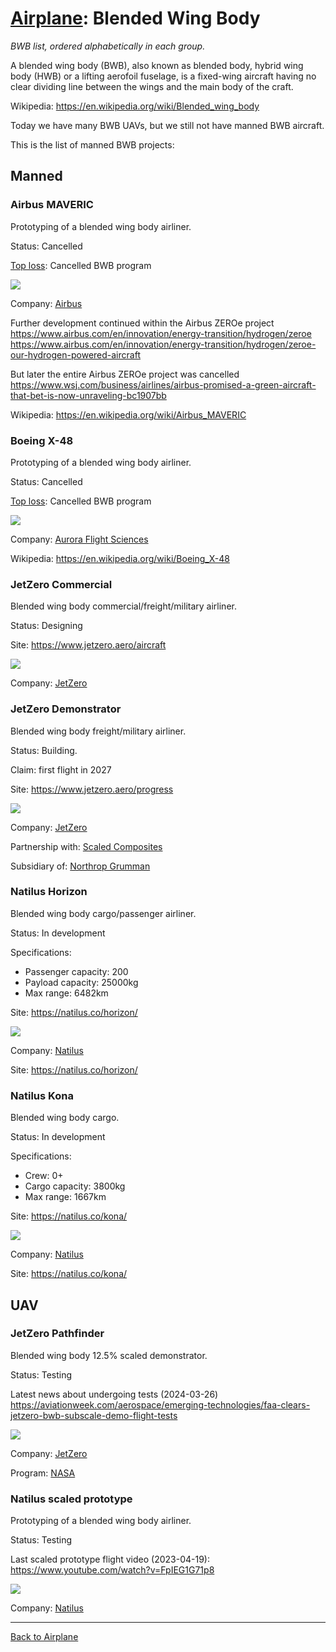 [Airplane](Airplane.md): Blended Wing Body
==========================================

_BWB list, ordered alphabetically in each group._

A blended wing body (BWB), also known as blended body, hybrid wing body (HWB) or a lifting aerofoil fuselage, is a fixed-wing aircraft having no clear dividing line between the wings and the main body of the craft.

Wikipedia: <https://en.wikipedia.org/wiki/Blended_wing_body>

Today we have many BWB UAVs, but we still not have manned BWB aircraft.

This is the list of manned BWB projects:

## Manned



### Airbus MAVERIC

Prototyping of a blended wing body airliner.

Status: Cancelled

[Top loss](readme.md#top-loss): Cancelled BWB program

![](https://www.airbus.com/sites/g/files/jlcbta136/files/styles/w1440h1080/public/2021-09/MAVERIC-3D-01.webp?itok=S7mh6vXH)

Company: [Airbus](Company.md#airbus)

Further development continued within the Airbus ZEROe project
<https://www.airbus.com/en/innovation/energy-transition/hydrogen/zeroe>
<https://www.airbus.com/en/innovation/energy-transition/hydrogen/zeroe-our-hydrogen-powered-aircraft>

But later the entire Airbus ZEROe project was cancelled
<https://www.wsj.com/business/airlines/airbus-promised-a-green-aircraft-that-bet-is-now-unraveling-bc1907bb>

Wikipedia: <https://en.wikipedia.org/wiki/Airbus_MAVERIC>




### Boeing X-48

Prototyping of a blended wing body airliner.

Status: Cancelled

[Top loss](readme.md#top-loss): Cancelled BWB program

![](https://upload.wikimedia.org/wikipedia/commons/thumb/d/d4/X-48B_from_above.jpg/2880px-X-48B_from_above.jpg)

Company: [Aurora Flight Sciences](Company.md#aurora-flight-sciences)

Wikipedia: <https://en.wikipedia.org/wiki/Boeing_X-48>



### JetZero Commercial

Blended wing body commercial/freight/military airliner.

Status: Designing

Site: <https://www.jetzero.aero/aircraft>

![](https://www.jetzero.aero/hubfs/JetZero_ComStill_Sunset_720crop-1.png)

Company: [JetZero](Company.md#jetzero)



### JetZero Demonstrator

Blended wing body freight/military airliner.

Status: Building.

Claim: first flight in 2027

Site: <https://www.jetzero.aero/progress>

![](https://www.jetzero.aero/hs-fs/hubfs/Video-still-FQL.png?width=3000&height=1688&name=Video-still-FQL.png)

Company: [JetZero](Company.md#jetzero)

Partnership with: [Scaled Composites](Company.md#jetzero)

Subsidiary of: [Northrop Grumman](Company.md#northrop-grumman)



### Natilus Horizon

Blended wing body cargo/passenger airliner.

Status: In development

Specifications:
- Passenger capacity: 200
- Payload capacity: 25000kg
- Max range: 6482km

Site: <https://natilus.co/horizon/>

![](https://natilus.co/wp-content/uploads/2024/10/Low_horizon_Extended.jpeg)

Company: [Natilus](Company.md#natilus)

Site: <https://natilus.co/horizon/>



### Natilus Kona

Blended wing body cargo.

Status: In development

Specifications:
- Crew: 0+
- Cargo capacity: 3800kg
- Max range: 1667km

Site: <https://natilus.co/kona/>

![](https://natilus.co/wp-content/uploads/2024/10/Kona_product_hero-2.jpg)

Company: [Natilus](Company.md#natilus)

Site: <https://natilus.co/kona/>



## UAV



### JetZero Pathfinder

Blended wing body 12.5% scaled demonstrator.

Status: Testing

Latest news about undergoing tests (2024-03-26) <https://aviationweek.com/aerospace/emerging-technologies/faa-clears-jetzero-bwb-subscale-demo-flight-tests>

![](https://www.jetzero.aero/hubfs/s2-assets/compressed-images/AV-2-hangar-DSC_2178-1.png)

Company: [JetZero](Company.md#jetzero)

Program: [NASA](Program.md#nasa)



### Natilus scaled prototype

Prototyping of a blended wing body airliner.

Status: Testing

Last scaled prototype flight video (2023-04-19): <https://www.youtube.com/watch?v=FpIEG1G71p8>

![](https://natilus.co/wp-content/uploads/elementor/thumbs/Kona-Subcale-Prototype-In-Flight-April-2023-2-qvy11eyez49ajiycxw6ecblmcfdhmjvteklwe86o74.png)

Company: [Natilus](Company.md#natilus)



---
[Back to Airplane](Airplane.md)